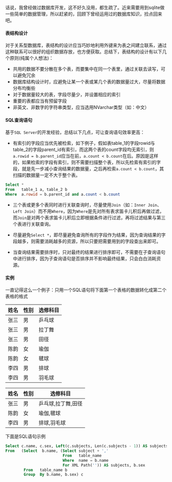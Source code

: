 话说，我曾经做过数据库开发，这不好久没用，都生疏了。近来需要用到sqlite做一些简单的数据管理，所以赶紧的，回顾下曾经运用过的数据库知识，捡点回来吧。

#### 表结构设计

对于关系型数据库，表结构的设计应当巧妙地利用外键来为表之间建立联系，通过这种联系可以很好的组织数据存放，也方便获取。总结下，表结构的设计有以下几个原则(纯属个人想法)：
* 共用的数据不要分散在多个表，而要集中在同一个表里，通过关联去读写，可以避免冗余
* 数据库结构设计时，应避免让某一个表或某几个表的数据量过大，尽量将数据分布均衡些
* 对于数据量较大的表，字段尽量少，并设置相应的索引
* 重要的表都应当有预留字段
* 非英文、非数字的字符串类型，应当选用NVarchar类型（如：中文）

#### SQL查询语句

基于`SQL Server`的开发经验，总结以下几点，可让查询语句效率更高：
* 有索引的字段应当优先被检索，如下例子，假如表table_1的字段rowid与table_2的字段parent_id有索引，而这两个表的count字段均无索引，则`a.rowid = b.parent_id`应当在前，`a.count < b.count`在后。原因是这样的，如果检索的字段有索引，则不需要扫描整个表，所以先检索有索引的字段，就是先一步减小查询结果的数据量，之后再检索`a.count < b.count`，其扫描的数据量一定不大于整个表。
```sql
Select *
From   table_1 a, table_2 b
Where  a.rowid = b.parent_id and a.count < b.count
```

* 三个表或更多个表同时进行关联查询时，尽量使用`Join`（如：`Inner Join`、`Left Join`）而不用`Where`，因为`Where`是先对所有表求笛卡儿积后再做过滤，而`Join`是对两个表求笛卡儿积后立即根据条件进行过滤，再将过滤结果与第三个表进行关联查询。

* 尽量避免`Select *`，即尽量避免查询所有的字段作为结果，因为查询结果的字段越多，则需要消耗越多的资源，所以只要把需要用到的字段查出来即可。

* 当查询结果需要排序时，只对最终的结果进行排序即可，不需要在子查询语句中进行排序，因为子查询语句是否排序并不影响最终结果，只会白白消耗资源。

#### 实例

一直记得这么一个例子：只用一个SQL语句将下面第一个表格的数据转化成第二个表格的格式

|姓名|性别|选修科目|
|--|--|--|
|张三|男|乒乓球|
|张三|男|拉丁舞|
|张三|男|田径|
|陈韵|女|瑜伽|
|陈韵|女|毽球|
|李四|男|排球|
|李四|男|羽毛球|

|姓名|性别|选修科目|
|--|--|--|
|张三|男|乒乓球,拉丁舞,田径|
|陈韵|女|瑜伽,毽球|
|李四|男|排球,羽毛球|

下面是SQL语句示例

```sql
Select c.name, c.sex, Left(c.subjects, Len(c.subjects - 1)) AS subjects
From   (Select  b.name, (Select subject + ','
                         From   table_name
                         Where  name = b.name
                         For XML Path('')) AS subjects, b.sex
        From   table_name b
        Group  By b.name, b.sex) c
```
